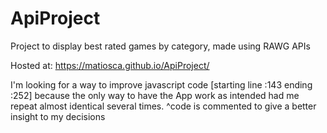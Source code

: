 # ApiProject
Project to display best rated games by category, made using RAWG APIs 

Hosted at: https://matiosca.github.io/ApiProject/

I'm looking for a way to improve javascript code [starting line :143 ending :252] because the only way to have the App work as intended
had me repeat almost identical several times.
^code is commented to give a better insight to my decisions
